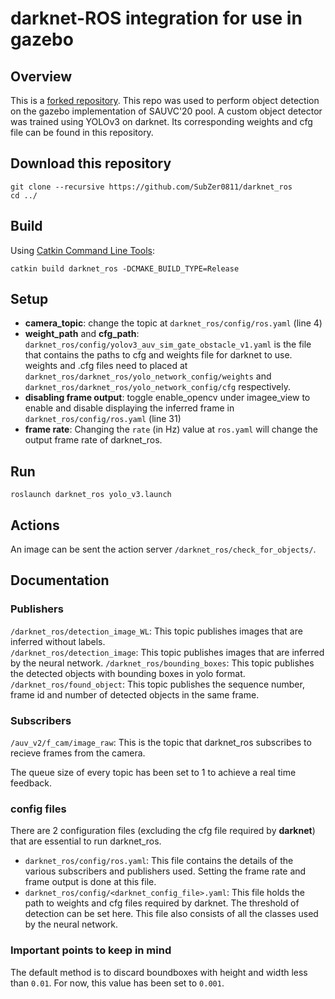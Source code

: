# darknet-ROS integration for use in gazebo

## Overview
This is a [forked repository](https://github.com/leggedrobotics/darknet_ros). This repo was used to perform object detection on the gazebo implementation of SAUVC'20 pool. A custom object detector was trained using YOLOv3 on darknet. Its corresponding weights and cfg file can be found in this repository.

## Download this repository
```cd catkin_workspace/src
git clone --recursive https://github.com/SubZer0811/darknet_ros
cd ../
```

## Build
Using [Catkin Command Line Tools](http://catkin-tools.readthedocs.io/en/latest/index.html#):
```
catkin build darknet_ros -DCMAKE_BUILD_TYPE=Release
```

## Setup
- **camera_topic**: change the topic at `darknet_ros/config/ros.yaml` (line 4)
- **weight_path** and **cfg_path**: `darknet_ros/config/yolov3_auv_sim_gate_obstacle_v1.yaml` is the file that contains the paths to cfg and weights file for darknet to use. weights and .cfg files need to placed at `darknet_ros/darknet_ros/yolo_network_config/weights` and `darknet_ros/darknet_ros/yolo_network_config/cfg` respectively.
- **disabling frame output**: toggle enable_opencv under imagee_view to enable and disable displaying the inferred frame in `darknet_ros/config/ros.yaml` (line 31)
- **frame rate**: Changing the `rate` (in Hz) value at `ros.yaml` will change the output frame rate of darknet_ros.

## Run
```
roslaunch darknet_ros yolo_v3.launch
```

## Actions
An image can be sent the action server `/darknet_ros/check_for_objects/`.

## Documentation

### Publishers
`/darknet_ros/detection_image_WL`: This topic publishes images that are inferred without labels. <br>
`/darknet_ros/detection_image`: This topic publishes images that are inferred by the neural network.
`/darknet_ros/bounding_boxes`: This topic publishes the detected objects with bounding boxes in yolo format.
`/darknet_ros/found_object`: This topic publishes the sequence number, frame id and number of detected objects in the same frame.

### Subscribers
`/auv_v2/f_cam/image_raw`: This is the topic that darknet_ros subscribes to recieve frames from the camera.

The queue size of every topic has been set to 1 to achieve a real time feedback.

### config files
There are 2 configuration files (excluding the cfg file required by **darknet**) that are essential to run darknet_ros.
- `darknet_ros/config/ros.yaml`: This file contains the details of the various subscribers and publishers used. Setting the frame rate and frame output is done at this file.
- `darknet_ros/config/<darknet_config_file>.yaml`: This file holds the path to weights and cfg files required by darknet. The threshold of detection can be set here. This file also consists of all the classes used by the neural network.

### Important points to keep in mind
The default method is to discard boundboxes with height and width less than `0.01`. For now, this value has been set to `0.001`.